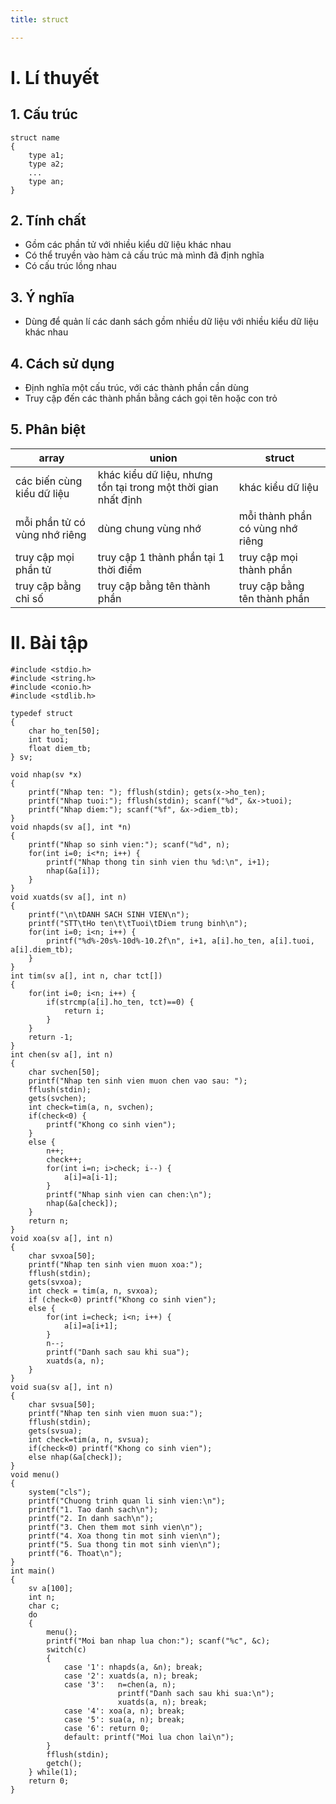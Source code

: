 ```yaml
---
title: struct

---
```


# I. Lí thuyết
## 1. Cấu trúc
```
struct name 
{
    type a1;
    type a2;
    ...
    type an;
}
```
## 2. Tính chất
- Gồm các phần tử với nhiều kiểu dữ liệu khác nhau
- Có thể truyền vào hàm cả cấu trúc mà mình đã định nghĩa
- Có cấu trúc lồng nhau

## 3. Ý nghĩa
- Dùng để quản lí các danh sách gồm nhiều dữ liệu với nhiều kiểu dữ liệu khác nhau

## 4. Cách sử dụng
- Định nghĩa một cấu trúc, với các thành phần cần dùng
- Truy cập đến các thành phần bằng cách gọi tên hoặc con trỏ

## 5. Phân biệt

| array                         | union                                                          | struct                           |
| ----------------------------- | -------------------------------------------------------------- | -------------------------------- |
| các biến cùng kiểu dữ liệu    | khác kiểu dữ liệu, nhưng tồn tại trong một thời gian nhất định | khác kiểu dữ liệu                |
| mỗi phần tử có vùng nhớ riêng | dùng chung vùng nhớ                                            | mỗi thành phần có vùng nhớ riêng |
| truy cập mọi phần tử          | truy cập 1 thành phần tại 1 thời điểm                          | truy cập mọi thành phần          |
|truy cập bằng chỉ số|truy cập bằng tên thành phần|truy cập bằng tên thành phần|

# II. Bài tập
```
#include <stdio.h>
#include <string.h>
#include <conio.h>
#include <stdlib.h>

typedef struct
{
    char ho_ten[50];
    int tuoi;
    float diem_tb;
} sv;

void nhap(sv *x)
{
    printf("Nhap ten: "); fflush(stdin); gets(x->ho_ten);
    printf("Nhap tuoi:"); fflush(stdin); scanf("%d", &x->tuoi);
    printf("Nhap diem:"); scanf("%f", &x->diem_tb);
}
void nhapds(sv a[], int *n)
{
    printf("Nhap so sinh vien:"); scanf("%d", n);
    for(int i=0; i<*n; i++) {
        printf("Nhap thong tin sinh vien thu %d:\n", i+1);
        nhap(&a[i]);
    }
}
void xuatds(sv a[], int n)
{
    printf("\n\tDANH SACH SINH VIEN\n");
    printf("STT\tHo ten\t\tTuoi\tDiem trung binh\n");
    for(int i=0; i<n; i++) {
        printf("%d%-20s%-10d%-10.2f\n", i+1, a[i].ho_ten, a[i].tuoi, a[i].diem_tb);
    }
}
int tim(sv a[], int n, char tct[])
{
    for(int i=0; i<n; i++) {
        if(strcmp(a[i].ho_ten, tct)==0) {
            return i;
        }
    }
    return -1;
}
int chen(sv a[], int n)
{
    char svchen[50];
    printf("Nhap ten sinh vien muon chen vao sau: ");
    fflush(stdin);
    gets(svchen);
    int check=tim(a, n, svchen);
    if(check<0) {
        printf("Khong co sinh vien");
    }
    else {
        n++;
        check++;
        for(int i=n; i>check; i--) {
            a[i]=a[i-1];
        }
        printf("Nhap sinh vien can chen:\n");
        nhap(&a[check]);
    }
    return n;
}
void xoa(sv a[], int n)
{
    char svxoa[50];
    printf("Nhap ten sinh vien muon xoa:");
    fflush(stdin);
    gets(svxoa);
    int check = tim(a, n, svxoa);
    if (check<0) printf("Khong co sinh vien");
    else {
        for(int i=check; i<n; i++) {
            a[i]=a[i+1];
        }
        n--;
        printf("Danh sach sau khi sua");
        xuatds(a, n);
    }
}
void sua(sv a[], int n)
{
    char svsua[50];
    printf("Nhap ten sinh vien muon sua:");
    fflush(stdin);
    gets(svsua);
    int check=tim(a, n, svsua);
    if(check<0) printf("Khong co sinh vien");
    else nhap(&a[check]);
}
void menu()
{
    system("cls");
    printf("Chuong trinh quan li sinh vien:\n");
    printf("1. Tao danh sach\n");
    printf("2. In danh sach\n");
    printf("3. Chen them mot sinh vien\n");
    printf("4. Xoa thong tin mot sinh vien\n");
    printf("5. Sua thong tin mot sinh vien\n");
    printf("6. Thoat\n");
}
int main()
{
    sv a[100];
    int n;
    char c;
    do
    {
        menu();
        printf("Moi ban nhap lua chon:"); scanf("%c", &c);
        switch(c)
        {
            case '1': nhapds(a, &n); break;
            case '2': xuatds(a, n); break;
            case '3':   n=chen(a, n);
                        printf("Danh sach sau khi sua:\n");
                        xuatds(a, n); break;
            case '4': xoa(a, n); break;
            case '5': sua(a, n); break;
            case '6': return 0;
            default: printf("Moi lua chon lai\n");
        }
        fflush(stdin);
        getch();
    } while(1);
    return 0;
}
```
